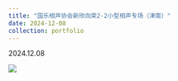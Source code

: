 ```yaml
---
title: "国乐相声协会新欣向荣2-2小型相声专场（津南）"
date: 2024-12-08
collection: portfolio
---
```


2024.12.08

<img src="https://llddeddym.github.io/images/2024-12-08.jpg"/>